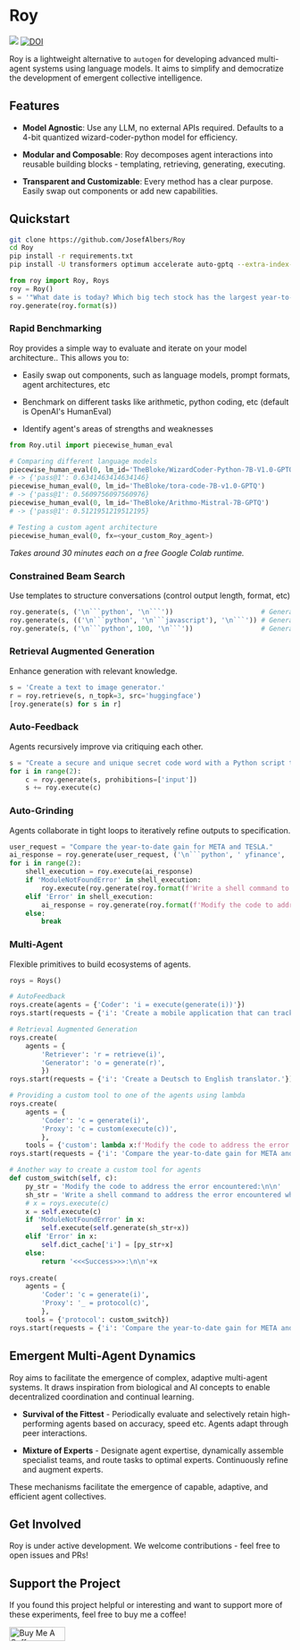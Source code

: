 # Roy

[<img src="https://colab.research.google.com/assets/colab-badge.svg" />](https://colab.research.google.com/github/JosefAlbers/Roy/blob/main/quickstart.ipynb)
[![DOI](https://zenodo.org/badge/699801819.svg)](https://zenodo.org/badge/latestdoi/699801819)

Roy is a lightweight alternative to `autogen` for developing advanced multi-agent systems using language models. It aims to simplify and democratize the development of emergent collective intelligence.

## Features

- **Model Agnostic**: Use any LLM, no external APIs required. Defaults to a 4-bit quantized wizard-coder-python model for efficiency.

- **Modular and Composable**: Roy decomposes agent interactions into reusable building blocks - templating, retrieving, generating, executing.

- **Transparent and Customizable**: Every method has a clear purpose. Easily swap out components or add new capabilities.

## Quickstart

```sh
git clone https://github.com/JosefAlbers/Roy
cd Roy
pip install -r requirements.txt
pip install -U transformers optimum accelerate auto-gptq --extra-index-url https://huggingface.github.io/autogptq-index/whl/cu118/
```

```python
from roy import Roy, Roys
roy = Roy()
s = '"What date is today? Which big tech stock has the largest year-to-date gain this year? How much is the gain?'
roy.generate(roy.format(s))
```

### **Rapid Benchmarking**

Roy provides a simple way to evaluate and iterate on your model architecture.. This allows you to:

- Easily swap out components, such as language models, prompt formats, agent architectures, etc

- Benchmark on different tasks like arithmetic, python coding, etc (default is OpenAI's HumanEval)

- Identify agent's areas of strengths and weaknesses

```python
from Roy.util import piecewise_human_eval

# Comparing different language models
piecewise_human_eval(0, lm_id='TheBloke/WizardCoder-Python-7B-V1.0-GPTQ') 
# -> {'pass@1': 0.6341463414634146}
piecewise_human_eval(0, lm_id='TheBloke/tora-code-7B-v1.0-GPTQ') 
# -> {'pass@1': 0.5609756097560976}
piecewise_human_eval(0, lm_id='TheBloke/Arithmo-Mistral-7B-GPTQ')
# -> {'pass@1': 0.5121951219512195}

# Testing a custom agent architecture
piecewise_human_eval(0, fx=<your_custom_Roy_agent>)
```

*Takes around 30 minutes each on a free Google Colab runtime.*

### **Constrained Beam Search**

Use templates to structure conversations (control output length, format, etc)

```python
roy.generate(s, ('\n```python', '\n```'))                      # Generate a python code block
roy.generate(s, (('\n```python', '\n```javascript'), '\n```')) # Generate python or javascript codes
roy.generate(s, ('\n```python', 100, '\n```'))                 # Generate a code block of size less than 100 tokens
```

### **Retrieval Augmented Generation**

Enhance generation with relevant knowledge.

```python
s = 'Create a text to image generator.'
r = roy.retrieve(s, n_topk=3, src='huggingface')
[roy.generate(s) for s in r]
```

### **Auto-Feedback**

Agents recursively improve via critiquing each other.

```python
s = "Create a secure and unique secret code word with a Python script that involves multiple steps to ensure the highest level of confidentiality and protection.\n"
for i in range(2):
    c = roy.generate(s, prohibitions=['input'])
    s += roy.execute(c)
```

### **Auto-Grinding**

Agents collaborate in tight loops to iteratively refine outputs to specification.

```python
user_request = "Compare the year-to-date gain for META and TESLA."
ai_response = roy.generate(user_request, ('\n```python', ' yfinance', '\n```'))
for i in range(2):
    shell_execution = roy.execute(ai_response)
    if 'ModuleNotFoundError' in shell_execution:
        roy.execute(roy.generate(roy.format(f'Write a shell command to address the error encountered while running this Python code:\n\n{shell_execution}')))
    elif 'Error' in shell_execution:
        ai_response = roy.generate(roy.format(f'Modify the code to address the error encountered:\n\n{shell_execution}'))
    else:
        break
```

### **Multi-Agent**

Flexible primitives to build ecosystems of agents.

```python
roys = Roys()

# AutoFeedback
roys.create(agents = {'Coder': 'i = execute(generate(i))'})
roys.start(requests = {'i': 'Create a mobile application that can track the health of elderly people living alone in rural areas.'})

# Retrieval Augmented Generation
roys.create(
    agents = {
        'Retriever': 'r = retrieve(i)',
        'Generator': 'o = generate(r)',
        })
roys.start(requests = {'i': 'Create a Deutsch to English translator.'})

# Providing a custom tool to one of the agents using lambda
roys.create(
    agents = {
        'Coder': 'c = generate(i)',
        'Proxy': 'c = custom(execute(c))',
        },
    tools = {'custom': lambda x:f'Modify the code to address the error encountered:\n\n{x}' if 'Error' in x else None})
roys.start(requests = {'i': 'Compare the year-to-date gain for META and TESLA.'})

# Another way to create a custom tool for agents
def custom_switch(self, c):
    py_str = 'Modify the code to address the error encountered:\n\n'
    sh_str = 'Write a shell command to address the error encountered while running this Python code:\n\n'
    # x = roys.execute(c)
    x = self.execute(c)
    if 'ModuleNotFoundError' in x:
        self.execute(self.generate(sh_str+x))
    elif 'Error' in x:
        self.dict_cache['i'] = [py_str+x]
    else:
        return '<<<Success>>>:\n\n'+x
    
roys.create(
    agents = {
        'Coder': 'c = generate(i)',
        'Proxy': '_ = protocol(c)',
        },
    tools = {'protocol': custom_switch})
roys.start(requests = {'i': 'Compare the year-to-date gain for META and TESLA.'})
```

## Emergent Multi-Agent Dynamics

Roy aims to facilitate the emergence of complex, adaptive multi-agent systems. It draws inspiration from biological and AI concepts to enable decentralized coordination and continual learning.

- **Survival of the Fittest** - Periodically evaluate and selectively retain high-performing agents based on accuracy, speed etc. Agents adapt through peer interactions.

- **Mixture of Experts** - Designate agent expertise, dynamically assemble specialist teams, and route tasks to optimal experts. Continuously refine and augment experts. 

These mechanisms facilitate the emergence of capable, adaptive, and efficient agent collectives.

## Get Involved

Roy is under active development. We welcome contributions - feel free to open issues and PRs!

## Support the Project

If you found this project helpful or interesting and want to support more of these experiments, feel free to buy me a coffee!

<a href="https://www.buymeacoffee.com/albersj66a" target="_blank"><img src="https://cdn.buymeacoffee.com/buttons/default-orange.png" alt="Buy Me A Coffee" height="25" width="100"></a>
